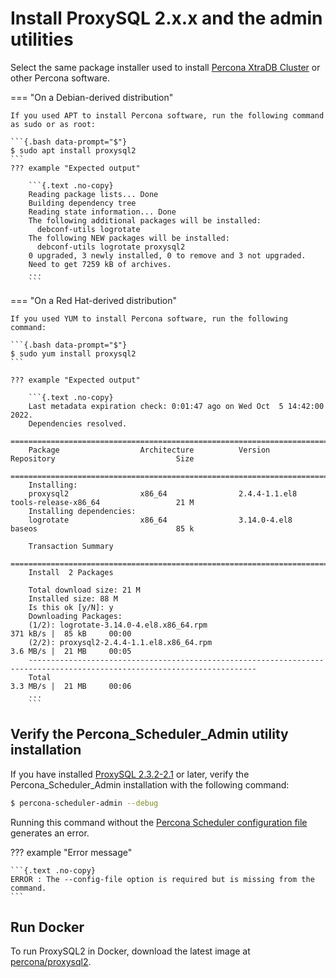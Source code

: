 # Install ProxySQL 2.x.x and the admin utilities

Select the same package installer used to install [Percona XtraDB Cluster](https://www.percona.com/doc/percona-xtradb-cluster/8.0/install/index.html) or other Percona software.

=== "On a Debian-derived distribution"

    If you used APT to install Percona software, run the following command as sudo or as root:

    ```{.bash data-prompt="$"}
    $ sudo apt install proxysql2
    ```
    ??? example "Expected output" 

        ```{.text .no-copy}
        Reading package lists... Done
        Building dependency tree
        Reading state information... Done
        The following additional packages will be installed:
          debconf-utils logrotate
        The following NEW packages will be installed:
          debconf-utils logrotate proxysql2
        0 upgraded, 3 newly installed, 0 to remove and 3 not upgraded.
        Need to get 7259 kB of archives.
        ...
        ```

=== "On a Red Hat-derived distribution"

    If you used YUM to install Percona software, run the following command:

    ```{.bash data-prompt="$"}
    $ sudo yum install proxysql2
    ```

    ??? example "Expected output"

        ```{.text .no-copy}
        Last metadata expiration check: 0:01:47 ago on Wed Oct  5 14:42:00 2022.
        Dependencies resolved.
        =========================================================================================================================
        Package                  Architecture          Version                        Repository                           Size
        =========================================================================================================================
        Installing:
        proxysql2                x86_64                2.4.4-1.1.el8                  tools-release-x86_64                 21 M
        Installing dependencies:
        logrotate                x86_64                3.14.0-4.el8                   baseos                               85 k

        Transaction Summary
        =========================================================================================================================
        Install  2 Packages

        Total download size: 21 M
        Installed size: 88 M
        Is this ok [y/N]: y
        Downloading Packages:
        (1/2): logrotate-3.14.0-4.el8.x86_64.rpm                                                 371 kB/s |  85 kB     00:00
        (2/2): proxysql2-2.4.4-1.1.el8.x86_64.rpm                                                3.6 MB/s |  21 MB     00:05
        -------------------------------------------------------------------------------------------------------------------------
        Total                                                                                    3.3 MB/s |  21 MB     00:06
        ...
        ```

## Verify the Percona_Scheduler_Admin utility installation

If you have installed [ProxySQL 2.3.2-2.1](release-notes-2.3.2-1.md) or later, verify the Percona_Scheduler_Admin installation with the following command:

```{.bash data-prompt="$"}
$ percona-scheduler-admin --debug
```

Running this command without the [Percona Scheduler configuration file](percona-scheduler-admin-configuration.md) generates an error.

??? example "Error message"

    ```{.text .no-copy}
    ERROR : The --config-file option is required but is missing from the command.
    ```

## Run Docker

To run ProxySQL2 in Docker, download the latest image at [percona/proxysql2](https://hub.docker.com/r/percona/proxysql2).
